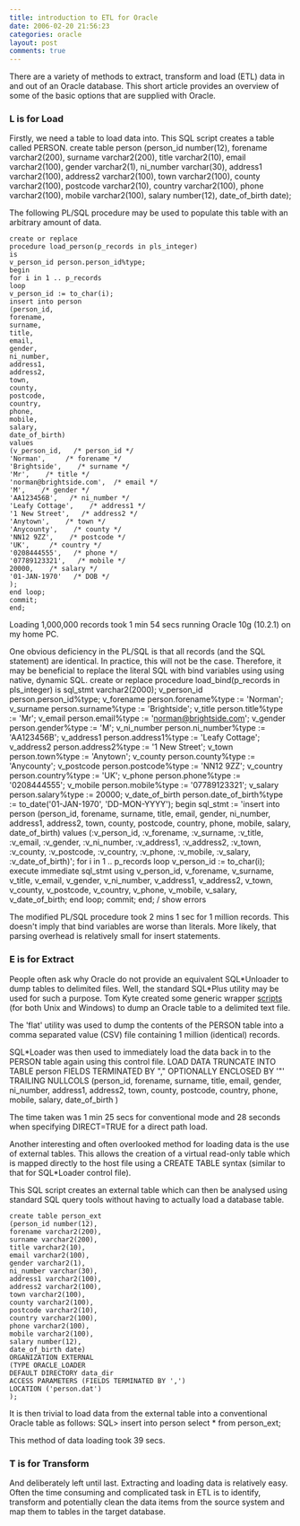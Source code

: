 ```yaml
---
title: introduction to ETL for Oracle
date: 2006-02-20 21:56:23
categories: oracle
layout: post
comments: true
---
```

There are a variety of methods to extract, transform and load (ETL) data
in and out of an Oracle database. This short article provides an
overview of some of the basic options that are supplied with Oracle.

### L is for Load

Firstly, we need a table to load data into. This SQL script creates a
table called PERSON.
    create table person
    (person_id number(12),
    forename varchar2(200),
    surname varchar2(200),
    title varchar2(10),
    email varchar2(100),
    gender varchar2(1),
    ni_number varchar(30),
    address1 varchar2(100),
    address2 varchar2(100),
    town varchar2(100),
    county varchar2(100),
    postcode varchar2(10),
    country varchar2(100),
    phone varchar2(100),
    mobile varchar2(100),
    salary number(12),
    date_of_birth date);

The following PL/SQL procedure may be used to populate this table with
an arbitrary amount of data.

    create or replace
    procedure load_person(p_records in pls_integer)
    is
    v_person_id person.person_id%type;
    begin
    for i in 1 .. p_records
    loop
    v_person_id := to_char(i);
    insert into person
    (person_id,
    forename,
    surname,
    title,
    email,
    gender,
    ni_number,
    address1,
    address2,
    town,
    county,
    postcode,
    country,
    phone,
    mobile,
    salary,
    date_of_birth)
    values
    (v_person_id,   /* person_id */
    'Norman',     /* forename */
    'Brightside',    /* surname */
    'Mr',    /* title */
    'norman@brightside.com',  /* email */
    'M',    /* gender */
    'AA123456B',   /* ni_number */
    'Leafy Cottage',    /* address1 */
    '1 New Street',   /* address2 */
    'Anytown',    /* town */
    'Anycounty',    /* county */
    'NN12 9ZZ',    /* postcode */
    'UK',     /* country */
    '0208444555',   /* phone */
    '07789123321',   /* mobile */
    20000,    /* salary */
    '01-JAN-1970'   /* DOB */
    );
    end loop;
    commit;
    end;

Loading 1,000,000 records took 1 min 54 secs running Oracle 10g (10.2.1)
on my home PC.

One obvious deficiency in the PL/SQL is that all records (and the SQL
statement) are identical. In practice, this will not be the case.
Therefore, it may be beneficial to replace the literal SQL with bind
variables using using native, dynamic SQL.
    create or replace
    procedure load_bind(p_records in pls_integer)
    is
    sql_stmt varchar2(2000);
    v_person_id person.person_id%type;
    v_forename person.forename%type := 'Norman';
    v_surname person.surname%type := 'Brightside';
    v_title person.title%type := 'Mr';
    v_email person.email%type := 'norman@brightside.com';
    v_gender person.gender%type := 'M';
    v_ni_number person.ni_number%type := 'AA123456B';
    v_address1 person.address1%type := 'Leafy Cottage';
    v_address2 person.address2%type := '1 New Street';
    v_town person.town%type := 'Anytown';
    v_county person.county%type := 'Anycounty';
    v_postcode person.postcode%type := 'NN12 9ZZ';
    v_country person.country%type := 'UK';
    v_phone person.phone%type := '0208444555';
    v_mobile person.mobile%type := '07789123321';
    v_salary person.salary%type := 20000;
    v_date_of_birth person.date_of_birth%type := to_date('01-JAN-1970', 'DD-MON-YYYY');
    begin
    sql_stmt :=
    'insert into person
    (person_id,
    forename,
    surname,
    title,
    email,
    gender,
    ni_number,
    address1,
    address2,
    town,
    county,
    postcode,
    country,
    phone,
    mobile,
    salary,
    date_of_birth)
    values (:v_person_id,
    :v_forename,
    :v_surname,
    :v_title,
    :v_email,
    :v_gender,
    :v_ni_number,
    :v_address1,
    :v_address2,
    :v_town,
    :v_county,
    :v_postcode,
    :v_country,
    :v_phone,
    :v_mobile,
    :v_salary,
    :v_date_of_birth)';
    for i in 1 .. p_records
    loop
    v_person_id := to_char(i);
    execute immediate sql_stmt using
    v_person_id,
    v_forename,
    v_surname,
    v_title,
    v_email,
    v_gender,
    v_ni_number,
    v_address1,
    v_address2,
    v_town,
    v_county,
    v_postcode,
    v_country,
    v_phone,
    v_mobile,
    v_salary,
    v_date_of_birth;
    end loop;
    commit;
    end;
    /
    show errors

The modified PL/SQL procedure took 2 mins 1 sec for 1 million records.
This doesn't imply that bind variables are worse than literals. More
likely, that parsing overhead is relatively small for insert statements.

### E is for Extract

People often ask why Oracle do not provide an equivalent SQL\*Unloader
to dump tables to delimited files. Well, the standard SQL\*Plus utility
may be used for such a purpose. Tom Kyte created some generic wrapper
[scripts](http://asktom.oracle.com/~tkyte/flat/index.html) (for both
Unix and Windows) to dump an Oracle table to a delimited text file.

The 'flat' utility was used to dump the contents of the PERSON table
into a comma separated value (CSV) file containing 1 million (identical)
records.

SQL\*Loader was then used to immediately load the data back in to the
PERSON table again using this control file.
    LOAD DATA
    TRUNCATE
    INTO TABLE person
    FIELDS TERMINATED BY "," OPTIONALLY ENCLOSED BY '"'
    TRAILING NULLCOLS
    (person_id,
    forename,
    surname,
    title,
    email,
    gender,
    ni_number,
    address1,
    address2,
    town,
    county,
    postcode,
    country,
    phone,
    mobile,
    salary,
    date_of_birth
    )

The time taken was 1 min 25 secs for conventional mode and 28 seconds
when specifying DIRECT=TRUE for a direct path load.

Another interesting and often overlooked method for loading data is the
use of external tables. This allows the creation of a virtual read-only
table which is mapped directly to the host file using a CREATE TABLE
syntax (similar to that for SQL\*Loader control file).

This SQL script creates an external table which can then be analysed
using standard SQL query tools without having to actually load a
database table.

    create table person_ext
    (person_id number(12),
    forename varchar2(200),
    surname varchar2(200),
    title varchar2(10),
    email varchar2(100),
    gender varchar2(1),
    ni_number varchar(30),
    address1 varchar2(100),
    address2 varchar2(100),
    town varchar2(100),
    county varchar2(100),
    postcode varchar2(10),
    country varchar2(100),
    phone varchar2(100),
    mobile varchar2(100),
    salary number(12),
    date_of_birth date)
    ORGANIZATION EXTERNAL
    (TYPE ORACLE_LOADER
    DEFAULT DIRECTORY data_dir
    ACCESS PARAMETERS (FIELDS TERMINATED BY ',')
    LOCATION ('person.dat')
    );

It is then trivial to load data from the external table into a
conventional Oracle table as follows:
    SQL> insert into person select * from person_ext;

This method of data loading took 39 secs.

### T is for Transform

And deliberately left until last. Extracting and loading data is
relatively easy. Often the time consuming and complicated task in ETL is
to identify, transform and potentially clean the data items from the
source system and map them to tables in the target database.
